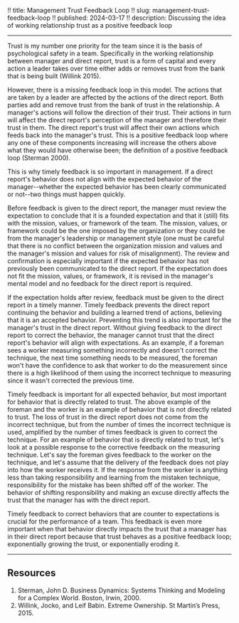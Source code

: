 !! title: Management Trust Feedback Loop
!! slug: management-trust-feedback-loop
!! published: 2024-03-17
!! description: Discussing the idea of working relationship trust as a positive feedback loop

---

Trust is my number one priority for the team since it is the basis of psychological safety in a team.
Specifically in the working relationship between manager and direct report, trust is a form of
capital and every action a leader takes over time either adds or removes trust from the bank that is
being built (Willink 2015).

However, there is a missing feedback loop in this model. The actions that are taken by a leader are
affected by the actions of the direct report. Both parties add and remove trust from the bank of
trust in the relationship. A manager's actions will follow the direction of their trust. Their
actions in turn will affect the direct report's perception of the manager and therefore their trust
in them. The direct report's trust will affect their own actions which feeds back into the manager's
trust. This is a positive feedback loop where any one of these components increasing will increase
the others above what they would have otherwise been; the definition of a positive feedback loop
(Sterman 2000).

This is why timely feedback is so important in management. If a direct report's behavior does not
align with the expected behavior of the manager--whether the expected behavior has been clearly
communicated or not--two things must happen quickly. 

Before feedback is given to the direct report, the manager must review the expectation to conclude
that it is a founded expectation and that it (still) fits with the mission, values, or framework of
the team. The mission, values, or framework could be the one imposed by the organization or
they could be from the manager's leadership or management style (one must be careful that
there is no conflict between the organization mission and values and the manager's mission and
values for risk of misalignment). The review and confirmation is especially important if the
expected behavior has not previously been communicated to the direct report. If the expectation does
not fit the mission, values, or framework, it is revised in the manager's mental model and no
feedback for the direct report is required.

If the expectation holds after review, feedback must be given to the direct report in a timely
manner. Timely feedback prevents the direct report continuing the behavior and building a learned trend of
actions, believing that it is an accepted behavior. Preventing this trend is also important for the
manager's trust in the direct report. Without giving feedback to the direct report to correct the
behavior, the manager cannot trust that the direct report's behavior will align with expectations. As an
example, if a foreman sees a worker measuring something incorrectly and doesn't correct the
technique, the next time something needs to be measured, the foreman won't have the confidence to
ask that worker to do the measurement since there is a high likelihood of them using the incorrect
technique to measuring since it wasn't corrected the previous time.

Timely feedback is important for all expected behavior, but most important for behavior that is
directly related to trust. The above example of the foreman and the worker is an example of behavior
that is not directly related to trust. The loss of trust in the direct report does not come from the
incorrect technique, but from the number of times the incorrect technique is used, amplified by the
number of times feedback is given to correct the technique. For an example of behavior that is
directly related to trust, let's look at a possible response to the corrective feedback on the
measuring technique. Let's say the foreman gives feedback to the worker on the technique, and let's
assume that the delivery of the feedback does not play into how the worker receives it. If the
response from the worker is anything less than taking responsibility and learning from the mistaken
technique, responsibility for the mistake has been shifted off of the worker. The behavior of shifting
responsibility and making an excuse directly affects the trust that the manager has with the direct
report.

Timely feedback to correct behaviors that are counter to expectations is crucial for the performance
of a team. This feedback is even more important when that behavior directly impacts the trust that a
manager has in their direct report because that trust behaves as a positive feedback loop;
exponentially growing the trust, or exponentially eroding it.


---

## Resources

1. Sterman, John D. Business Dynamics: Systems Thinking and Modeling for a Complex World. Boston, Irwin, 2000.
2. Willink, Jocko, and Leif Babin. Extreme Ownership. St Martin’s Press, 2015.

